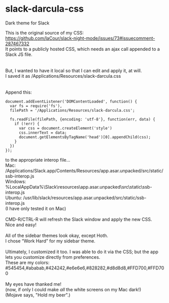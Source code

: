# slack-darcula-css
Dark theme for Slack




This is the original source of my CSS:<br/>
https://github.com/laCour/slack-night-mode/issues/73#issuecomment-287467332<br/>
It points to a publicly hosted CSS, which needs an ajax call appended to a Slack JS file.<br/>
<br/>
<br/>
But, I wanted to have it local so that I can edit and apply it, at will.<br/>
I saved it as /Applications/Resources/slack-darcula.css<br/>
<br/>
<br/>
Append this:
```
document.addEventListener('DOMContentLoaded', function() {
  var fs = require('fs'),
  filePath = '/Applications/Resources/slack-darcula.css';

  fs.readFile(filePath, {encoding: 'utf-8'}, function(err, data) {
    if (!err) {
      var css = document.createElement('style')
      css.innerText = data;
      document.getElementsByTagName('head')[0].appendChild(css);
    }
  })
});
```
to the appropriate interop file…<br/>
Mac:      /Applications/Slack.app/Contents/Resources/app.asar.unpacked/src/static/ssb-interop.js<br/>
Windows: %LocalAppData%\Slack<latest>\resources\app.asar.unpacked\src\static\ssb-interop.js<br/>
Ubuntu:  /usr/lib/slack/resources/app.asar.unpacked/src/static/ssb-interop.js<br/>
(I have only tested it on Mac)<br/> 
<br/>
CMD-R/CTRL-R will refresh the Slack window and apply the new CSS.<br/>
Nice and easy!<br/>
<br/>
All of the sidebar themes look okay, except Hoth.<br/>
I chose “Work Hard” for my sidebar theme.<br/>
<br/>
Ultimately, I customized it too. I was able to do it via the CSS; but the app lets you customize directly from preferences.<br/> 
These are my colors:<br/>
#545454,#ababab,#424242,#e6e6e6,#828282,#d8d8d8,#FFD700,#FFD700<br/>
<br/>
My eyes have thanked me!<br/>
(now, if only I could make *all* the white screens on my Mac dark!)<br/>
(Mojave says, "Hold my beer".)<br/>

